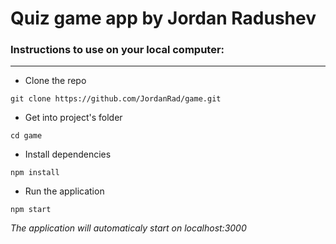 Quiz game app by Jordan Radushev 
===================

### Instructions to use on your local computer: ###
---------------
* Clone the repo 
```
git clone https://github.com/JordanRad/game.git
```

* Get into project's folder 
```
cd game
```

* Install dependencies 
```
npm install
```


* Run the application 
```
npm start
```
*The application will automaticaly start on localhost:3000*
